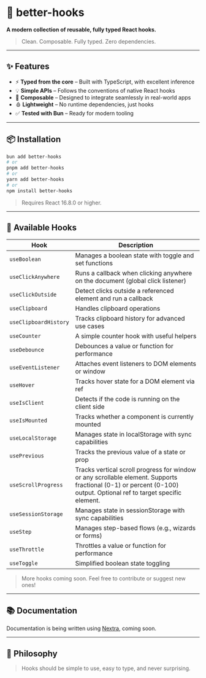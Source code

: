 # 🧠 better-hooks

**A modern collection of reusable, fully typed React hooks.**

> Clean. Composable. Fully typed. Zero dependencies.

---

## ✨ Features

* ⚡️ **Typed from the core** – Built with TypeScript, with excellent inference
* 💡 **Simple APIs** – Follows the conventions of native React hooks
* 🧹 **Composable** – Designed to integrate seamlessly in real-world apps
* 🩸 **Lightweight** – No runtime dependencies, just hooks
* ✅ **Tested with Bun** – Ready for modern tooling

---

## 📦 Installation

```bash
bun add better-hooks
# or
pnpm add better-hooks
# or
yarn add better-hooks
# or
npm install better-hooks
```

> Requires React 16.8.0 or higher.

---

## 🧰 Available Hooks

| Hook                  | Description                                                                                                                                                         |
|-----------------------|---------------------------------------------------------------------------------------------------------------------------------------------------------------------|
| `useBoolean`          | Manages a boolean state with toggle and set functions                                                                                                               |
| `useClickAnywhere`    | Runs a callback when clicking anywhere on the document (global click listener)                                                                                      |
| `useClickOutside`     | Detect clicks outside a referenced element and run a callback                                                                                                       |
| `useClipboard`        | Handles clipboard operations                                                                                                                                        |
| `useClipboardHistory` | Tracks clipboard history for advanced use cases                                                                                                                     |
| `useCounter`          | A simple counter hook with useful helpers                                                                                                                           |
| `useDebounce`         | Debounces a value or function for performance                                                                                                                       |
| `useEventListener`    | Attaches event listeners to DOM elements or window                                                                                                                  |
| `useHover`            | Tracks hover state for a DOM element via ref                                                                                                                        |
| `useIsClient`         | Detects if the code is running on the client side                                                                                                                   |
| `useIsMounted`        | Tracks whether a component is currently mounted                                                                                                                     |
| `useLocalStorage`     | Manages state in localStorage with sync capabilities                                                                                                                |
| `usePrevious`         | Tracks the previous value of a state or prop                                                                                                                        |
| `useScrollProgress`   | Tracks vertical scroll progress for window or any scrollable element. Supports fractional (0-1) or percent (0-100) output. Optional ref to target specific element. |
| `useSessionStorage`   | Manages state in sessionStorage with sync capabilities                                                                                                              |
| `useStep`             | Manages step-based flows (e.g., wizards or forms)                                                                                                                   |
| `useThrottle`         | Throttles a value or function for performance                                                                                                                       |
| `useToggle`           | Simplified boolean state toggling                                                                                                                                   |

> More hooks coming soon. Feel free to contribute or suggest new ones!

---

## 📚 Documentation

Documentation is being written using [Nextra](https://nextra.site/), coming soon.

---

## 🧐 Philosophy

> Hooks should be simple to use, easy to type, and never surprising.
